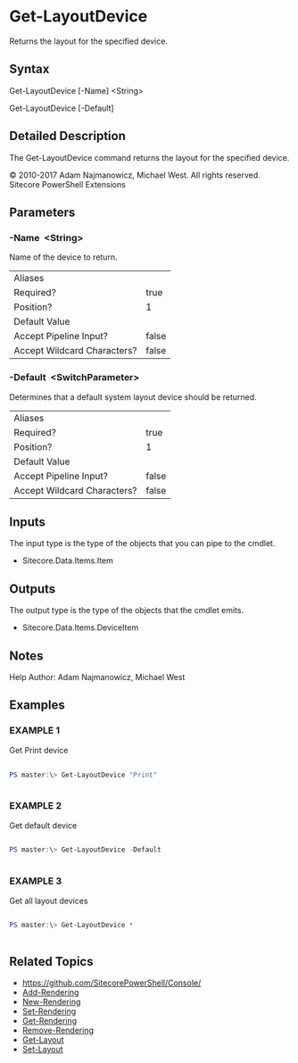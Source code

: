 # Get-LayoutDevice 
 
Returns the layout for the specified device. 
 
## Syntax 
 
Get-LayoutDevice [-Name] &lt;String&gt; 
 
Get-LayoutDevice [-Default] 
 
 
## Detailed Description 
 
The Get-LayoutDevice command returns the layout for the specified device. 
 
© 2010-2017 Adam Najmanowicz, Michael West. All rights reserved. Sitecore PowerShell Extensions 
 
## Parameters 
 
### -Name&nbsp; &lt;String&gt; 
 
Name of the device to return. 
 
<table>
    <thead></thead>
    <tbody>
        <tr>
            <td>Aliases</td>
            <td></td>
        </tr>
        <tr>
            <td>Required?</td>
            <td>true</td>
        </tr>
        <tr>
            <td>Position?</td>
            <td>1</td>
        </tr>
        <tr>
            <td>Default Value</td>
            <td></td>
        </tr>
        <tr>
            <td>Accept Pipeline Input?</td>
            <td>false</td>
        </tr>
        <tr>
            <td>Accept Wildcard Characters?</td>
            <td>false</td>
        </tr>
    </tbody>
</table> 
 
### -Default&nbsp; &lt;SwitchParameter&gt; 
 
Determines that a default system layout device should be returned. 
 
<table>
    <thead></thead>
    <tbody>
        <tr>
            <td>Aliases</td>
            <td></td>
        </tr>
        <tr>
            <td>Required?</td>
            <td>true</td>
        </tr>
        <tr>
            <td>Position?</td>
            <td>1</td>
        </tr>
        <tr>
            <td>Default Value</td>
            <td></td>
        </tr>
        <tr>
            <td>Accept Pipeline Input?</td>
            <td>false</td>
        </tr>
        <tr>
            <td>Accept Wildcard Characters?</td>
            <td>false</td>
        </tr>
    </tbody>
</table> 
 
## Inputs 
 
The input type is the type of the objects that you can pipe to the cmdlet. 
 
* Sitecore.Data.Items.Item 
 
## Outputs 
 
The output type is the type of the objects that the cmdlet emits. 
 
* Sitecore.Data.Items.DeviceItem 
 
## Notes 
 
Help Author: Adam Najmanowicz, Michael West 
 
## Examples 
 
### EXAMPLE 1 
 
Get Print device 
 
```powershell   
 
PS master:\> Get-LayoutDevice "Print" 
 
``` 
 
### EXAMPLE 2 
 
Get default device 
 
```powershell   
 
PS master:\> Get-LayoutDevice -Default 
 
``` 
 
### EXAMPLE 3 
 
Get all layout devices 
 
```powershell   
 
PS master:\> Get-LayoutDevice * 
 
``` 
 
## Related Topics 
 
* <a href='https://github.com/SitecorePowerShell/Console/' target='_blank'>https://github.com/SitecorePowerShell/Console/</a><br/>* [Add-Rendering](/appendix/commands/Add-Rendering.md)* [New-Rendering](/appendix/commands/New-Rendering.md)* [Set-Rendering](/appendix/commands/Set-Rendering.md)* [Get-Rendering](/appendix/commands/Get-Rendering.md)* [Remove-Rendering](/appendix/commands/Remove-Rendering.md)* [Get-Layout](/appendix/commands/Get-Layout.md)* [Set-Layout](/appendix/commands/Set-Layout.md)
